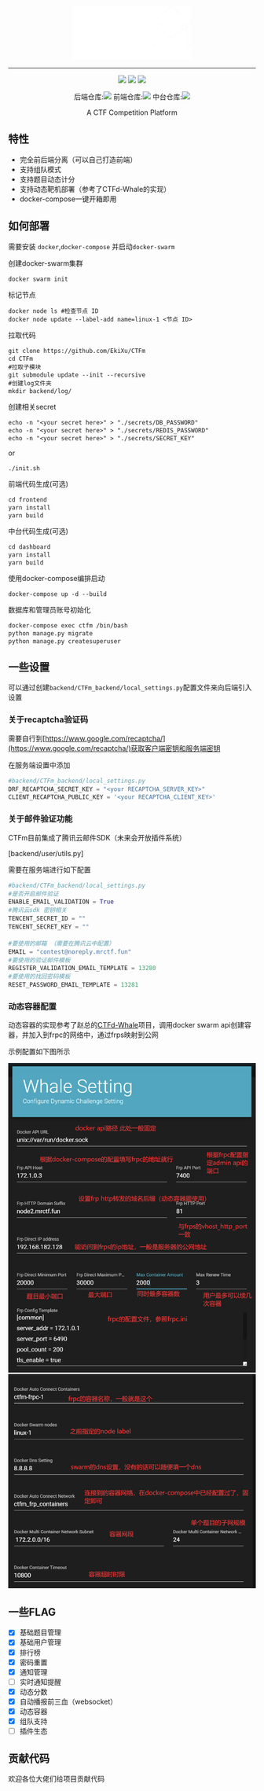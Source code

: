 <div align="center">
   <img width="240" src="docs/assets/logo2.png" alt="logo"></br>

----

![](https://img.shields.io/github/license/ekixu/ctfm)
![](https://img.shields.io/badge/vuetify-2.2.11-lightgrey)
![](https://img.shields.io/pypi/djversions/djangorestframework)

后端仓库:![](https://img.shields.io/github/last-commit/EkiXu/CTFm_Backend)
前端仓库:![](https://img.shields.io/github/last-commit/EkiXu/CTFm_Frontend)
中台仓库:![](https://img.shields.io/github/last-commit/EkiXu/CTFm_Dashboard)

A CTF Competition Platform 

</div>


## 特性

- 完全前后端分离（可以自己打造前端）
- 支持组队模式
- 支持题目动态计分
- 支持动态靶机部署（参考了CTFd-Whale的实现）
- docker-compose一键开箱即用


## 如何部署

需要安装 ``docker``,``docker-compose`` 并启动``docker-swarm``

创建docker-swarm集群

```
docker swarm init
```

标记节点

```
docker node ls #检查节点 ID
docker node update --label-add name=linux-1 <节点 ID>
```

拉取代码

```
git clone https://github.com/EkiXu/CTFm
cd CTFm
#拉取子模块
git submodule update --init --recursive
#创建log文件夹
mkdir backend/log/
```

创建相关secret

```
echo -n "<your secret here>" > "./secrets/DB_PASSWORD"
echo -n "<your secret here>" > "./secrets/REDIS_PASSWORD"
echo -n "<your secret here>" > "./secrets/SECRET_KEY"
```

or

```
./init.sh
```

前端代码生成(可选)

```
cd frontend
yarn install
yarn build
```

中台代码生成(可选)

```
cd dashboard
yarn install
yarn build
```

使用docker-compose编排启动

```
docker-compose up -d --build
```

数据库和管理员账号初始化

```
docker-compose exec ctfm /bin/bash 
python manage.py migrate
python manage.py createsuperuser
```

## 一些设置

可以通过创建``backend/CTFm_backend/local_settings.py``配置文件来向后端引入设置

### 关于recaptcha验证码

需要自行到[https://www.google.com/recaptcha/](https://www.google.com/recaptcha/)获取客户端密钥和服务端密钥

在服务端设置中添加

```python
#backend/CTFm_backend/local_settings.py
DRF_RECAPTCHA_SECRET_KEY = "<your RECAPTCHA_SERVER_KEY>"
CLIENT_RECAPTCHA_PUBLIC_KEY = '<your RECAPTCHA_CLIENT_KEY>'
```

### 关于邮件验证功能

CTFm目前集成了腾讯云邮件SDK（未来会开放插件系统）

[backend/user/utils.py]

需要在服务端进行如下配置
```python
#backend/CTFm_backend/local_settings.py
#是否开启邮件验证
ENABLE_EMAIL_VALIDATION = True
#腾讯云sdk 密钥相关
TENCENT_SECRET_ID = ""
TENCENT_SECRET_KEY = ""

#要使用的邮箱 （需要在腾讯云中配置）
EMAIL = "contest@noreply.mrctf.fun"
#要使用的验证邮件模板
REGISTER_VALIDATION_EMAIL_TEMPLATE = 13280
#要使用的找回密码模板
RESET_PASSWORD_EMAIL_TEMPLATE = 13281
```

### 动态容器配置

动态容器的实现参考了赵总的[CTFd-Whale](https://github.com/glzjin/CTFd-Whale)项目，调用docker swarm api创建容器，并加入到frpc的网络中，通过frps映射到公网

示例配置如下图所示

![](./docs/assets/dynamic_config_1.png)
![](./docs/assets/dynamic_config_2.png)

## 一些FLAG

- [x] 基础题目管理
- [x] 基础用户管理
- [x] 排行榜
- [x] 密码重置
- [X] 通知管理
- [ ] 实时通知提醒
- [x] 动态分数
- [x] 自动播报前三血（websocket）
- [x] 动态容器
- [x] 组队支持
- [ ] 插件生态

## 贡献代码

欢迎各位大佬们给项目贡献代码 
